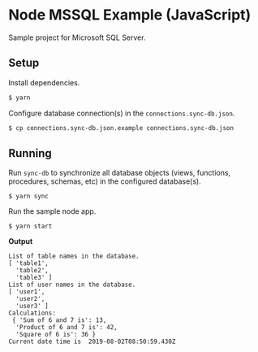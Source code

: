# Node MSSQL Example (JavaScript)

Sample project for Microsoft SQL Server.

## Setup

Install dependencies.

```bash
$ yarn
```

Configure database connection(s) in the `connections.sync-db.json`. 

```bash
$ cp connections.sync-db.json.example connections.sync-db.json
```

## Running

Run `sync-db` to synchronize all database objects (views, functions, procedures, schemas, etc) in the configured database(s).

```
$ yarn sync
```

Run the sample node app.

```
$ yarn start
```

**Output**

```
List of table names in the database.
[ 'table1',
  'table2',
  'table3' ]
List of user names in the database.
[ 'user1',
  'user2',
  'user3' ]
Calculations: 
 { 'Sum of 6 and 7 is': 13,
  'Product of 6 and 7 is': 42,
  'Square of 6 is': 36 }
Current date time is  2019-08-02T08:50:59.430Z
```
